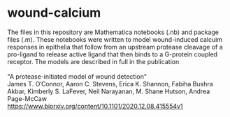 # wound-calcium
The files in this repository are Mathematica notebooks (.nb) and package files (.m). These notebooks were written to model wound-induced calcuim responses in epithelia that follow from an upstream protease cleavage of a pro-ligand to release active ligand that then binds to a G-protein coupled receptor. The models are described in full in the publication </BR></BR>
  "A protease-initiated model of wound detection"</BR>
  James T. O’Connor, Aaron C. Stevens, Erica K. Shannon, Fabiha Bushra Akbar, Kimberly S. LaFever, Neil Narayanan, M. Shane Hutson, Andrea Page-McCaw</BR>
  https://www.biorxiv.org/content/10.1101/2020.12.08.415554v1
